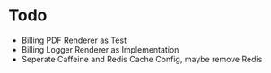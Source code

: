 # Todo
- Billing PDF Renderer as Test
- Billing Logger Renderer as Implementation
- Seperate Caffeine and Redis Cache Config, maybe remove Redis                                                                    

